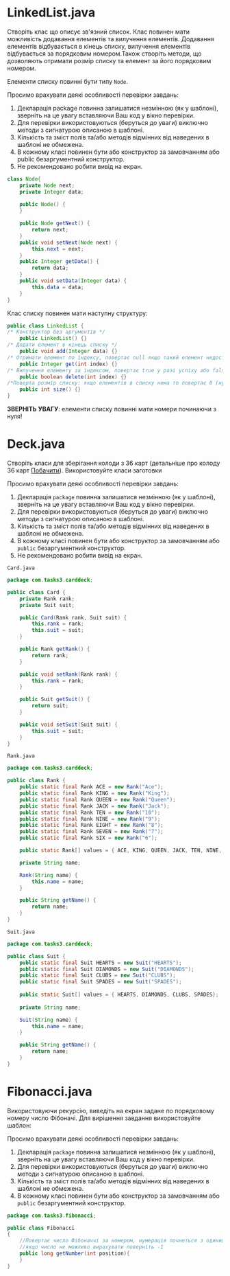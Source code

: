 # LinkedList.java

Створіть клас що описує зв'язний список. Клас повинен мати можливість додавання елементів та вилучення елементів. Додавання елементів відбувається в кінець списку, вилучення елементів відбувається за порядковим номером.Також створіть методи, що дозволяють отримати розмір списку та елемент за його порядковим номером.

Елементи списку повинні бути типу `Node`.

Просимо врахувати деякі особливості перевірки завдань:

1. Декларація package повинна залишатися незмінною (як у шаблоні), зверніть на це увагу вставляючи Ваш код у вікно перевірки.
2. Для перевірки використовуються (беруться до уваги) виключно методи з сигнатурою описаною в шаблоні.
3. Кількість та зміст полів та/або методів відмінних від наведених в шаблоні не обмежена.
4. В кожному класі повинен бути або конструктор за замовчанням або public безаргументний конструктор.
5. Не рекомендовано робити вивід на екран.

```java
class Node{
	private Node next;
	private Integer data;
	
	public Node() {
	}

	public Node getNext() {
		return next;
	}
	public void setNext(Node next) {
		this.next = next;
	}
	public Integer getData() {
		return data;
	}
	public void setData(Integer data) {
		this.data = data;
	}
}
```

Клас списку повинен мати наступну структуру:

```java
public class LinkedList {
/* Конструктор без аргументів */
    public LinkedList() {}
/* Додати елемент в кінець списку */
    public void add(Integer data) {}
/* Отримати елемент по індексу, повертає null якщо такий елемент недоступний */
    public Integer get(int index) {}
/* Вилучення елементу за індексом, повертає true у разі успіху або false в іншому випадку */
    public boolean delete(int index) {}
/*Поверта розмір списку: якщо елементів в списку нема то повертає 0 (нуль)*/
    public int size() {}
}
```
**ЗВЕРНІТЬ УВАГУ**: елементи списку повинні мати номери починаючи з нуля!

# Deck.java

Створіть класи для зберігання колоди з 36 карт (детальніше про колоду 36 карт [Побачити](https://en.wikipedia.org/wiki/Russian_playing_cards)). Використовуйте класи заготовки

Просимо врахувати деякі особливості перевірки завдань:

1. Декларація `package` повинна залишатися незмінною (як у шаблоні), зверніть на це увагу вставляючи Ваш код у вікно перевірки.
2. Для перевірки використовуються (беруться до уваги) виключно методи з сигнатурою описаною в шаблоні.
3. Кількість та зміст полів та/або методів відмінних від наведених в шаблоні не обмежена.
4. В кожному класі повинен бути або конструктор за замовчанням або `public` безаргументний конструктор.
5. Не рекомендовано робити вивід на екран.

`Card.java`

```java
package com.tasks3.carddeck;

public class Card {
	private Rank rank;
	private Suit suit;

	public Card(Rank rank, Suit suit) {
		this.rank = rank;
		this.suit = suit;
	}

	public Rank getRank() {
		return rank;
	}

	public void setRank(Rank rank) {
		this.rank = rank;
	}

	public Suit getSuit() {
		return suit;
	}

	public void setSuit(Suit suit) {
		this.suit = suit;
	}
}
```

`Rank.java`

```java
package com.tasks3.carddeck;

public class Rank {
	public static final Rank ACE = new Rank("Ace");
	public static final Rank KING = new Rank("King");
	public static final Rank QUEEN = new Rank("Queen");
	public static final Rank JACK = new Rank("Jack");
	public static final Rank TEN = new Rank("10");
	public static final Rank NINE = new Rank("9");
	public static final Rank EIGHT = new Rank("8");
	public static final Rank SEVEN = new Rank("7");
	public static final Rank SIX = new Rank("6");

	public static Rank[] values = { ACE, KING, QUEEN, JACK, TEN, NINE, EIGHT, SEVEN, SIX };

	private String name;

	Rank(String name) {
		this.name = name;
	}

	public String getName() {
		return name;
	}
}
```

`Suit.java`

```java
package com.tasks3.carddeck;

public class Suit {
	public static final Suit HEARTS = new Suit("HEARTS");
	public static final Suit DIAMONDS = new Suit("DIAMONDS");
	public static final Suit CLUBS = new Suit("CLUBS");
	public static final Suit SPADES = new Suit("SPADES");
	
	public static Suit[] values = { HEARTS, DIAMONDS, CLUBS, SPADES};
	
	private String name;

	Suit(String name) {
		this.name = name;
	}

	public String getName() {
		return name;
	}
}
```

# Fibonacci.java

Використовуючи рекурсію, виведіть на екран задане по порядковому номеру число Фібоначі. Для вирішення завдання використовуйте шаблон:

Просимо врахувати деякі особливості перевірки завдань:

1. Декларація `package` повинна залишатися незмінною (як у шаблоні), зверніть на це увагу вставляючи Ваш код у вікно перевірки.
2. Для перевірки використовуються (беруться до уваги) виключно методи з сигнатурою описаною в шаблоні.
3. Кількість та зміст полів та/або методів відмінних від наведених в шаблоні не обмежена.
4. В кожному класі повинен бути або конструктор за замовчанням або `public` безаргументний конструктор.

```java
package com.tasks3.fibonacci;

public class Fibonacci
{
    //Повертає число Фібоначчі за номером, нумерація почнеться з одиниці
    //якщо число не можливо вирахувати поверніть -1
    public long getNumber(int position){
    }
}
```
